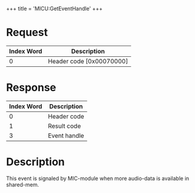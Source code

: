+++
title = 'MICU:GetEventHandle'
+++

# Request

| Index Word | Description                |
|------------|----------------------------|
| 0          | Header code \[0x00070000\] |

# Response

| Index Word | Description  |
|------------|--------------|
| 0          | Header code  |
| 1          | Result code  |
| 3          | Event handle |

# Description

This event is signaled by MIC-module when more audio-data is available
in shared-mem.
